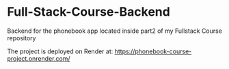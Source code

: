 # Full-Stack-Course-Backend
Backend for the phonebook app located inside part2 of my Fullstack Course repository

The project is deployed on Render at:
https://phonebook-course-project.onrender.com/
